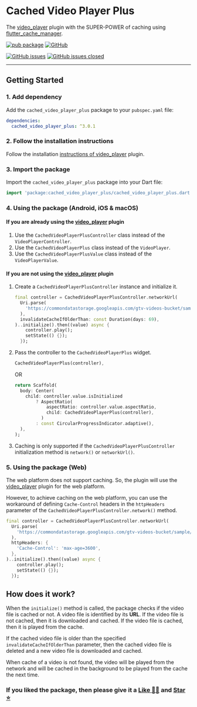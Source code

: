 # Cached Video Player Plus

The [video_player] plugin with the SUPER-POWER of caching using
[flutter_cache_manager].

[![pub package][package_svg]][package]
[![GitHub][license_svg]](LICENSE)

[![GitHub issues][issues_svg]][issues]
[![GitHub issues closed][issues_closed_svg]][issues_closed]

<hr />

## Getting Started

### 1. Add dependency

Add the `cached_video_player_plus` package to your `pubspec.yaml` file:

```yaml
dependencies:
  cached_video_player_plus: ^3.0.1
```

### 2. Follow the installation instructions

Follow the installation [instructions of video_player][instructions] plugin.

### 3. Import the package

Import the `cached_video_player_plus` package into your Dart file:

```dart
import 'package:cached_video_player_plus/cached_video_player_plus.dart';
```

### 4. Using the package (Android, iOS & macOS)

#### If you are already using the [video_player] plugin

1. Use the `CachedVideoPlayerPlusController` class instead of the
   `VideoPlayerController`.
1. Use the `CachedVideoPlayerPlus` class instead of the `VideoPlayer`.
1. Use the `CachedVideoPlayerPlusValue` class instead of the
   `VideoPlayerValue`.

#### If you are not using the [video_player] plugin

1. Create a `CachedVideoPlayerPlusController` instance and initialize it.

   ```dart
   final controller = CachedVideoPlayerPlusController.networkUrl(
     Uri.parse(
       'https://commondatastorage.googleapis.com/gtv-videos-bucket/sample/BigBuckBunny.mp4',
     ),
     invalidateCacheIfOlderThan: const Duration(days: 69),
   )..initialize().then((value) async {
       controller.play();
       setState(() {});
     });
   ```

2. Pass the controller to the `CachedVideoPlayerPlus` widget.

   ```dart
   CachedVideoPlayerPlus(controller),
   ```

   OR

   ```dart
   return Scaffold(
     body: Center(
       child: controller.value.isInitialized
           ? AspectRatio(
               aspectRatio: controller.value.aspectRatio,
               child: CachedVideoPlayerPlus(controller),
             )
           : const CircularProgressIndicator.adaptive(),
     ),
   );
   ```

3. Caching is only supported if the `CachedVideoPlayerPlusController`
   initialization method is `network()` or `networkUrl()`.

### 5. Using the package (Web)

The web platform does not support caching. So, the plugin will use the
[video_player] plugin for the web platform.

However, to achieve caching on the web platform, you can use the workaround
of defining `Cache-Control` headers in the `httpHeaders` parameter of the
`CachedVideoPlayerPlusController.network()` method.

```dart
final controller = CachedVideoPlayerPlusController.networkUrl(
  Uri.parse(
    'https://commondatastorage.googleapis.com/gtv-videos-bucket/sample/BigBuckBunny.mp4',
  ),
  httpHeaders: {
    'Cache-Control': 'max-age=3600',
  },
)..initialize().then((value) async {
    controller.play();
    setState(() {});
  });
```

## How does it work?

When the `initialize()` method is called, the package checks if the video file
is cached or not. A video file is identified by its **URL**. If the video file
is not cached, then it is downloaded and cached. If the video file is cached,
then it is played from the cache.

If the cached video file is older than the specified
`invalidateCacheIfOlderThan` parameter, then the cached video file is deleted
and a new video file is downloaded and cached.

When cache of a video is not found, the video will be played from the network
and will be cached in the background to be played from the cache the next time.

### If you liked the package, then please give it a [Like 👍🏼][package] and [Star ⭐][repository]

<!-- Badges URLs -->

[package_svg]: https://img.shields.io/pub/v/cached_video_player_plus.svg?color=blueviolet
[license_svg]: https://img.shields.io/github/license/OutdatedGuy/cached_video_player_plus.svg?color=purple
[issues_svg]: https://img.shields.io/github/issues/OutdatedGuy/cached_video_player_plus.svg
[issues_closed_svg]: https://img.shields.io/github/issues-closed/OutdatedGuy/cached_video_player_plus.svg?color=green

<!-- Links -->

[package]: https://pub.dev/packages/cached_video_player_plus
[repository]: https://github.com/OutdatedGuy/cached_video_player_plus
[issues]: https://github.com/OutdatedGuy/cached_video_player_plus/issues
[issues_closed]: https://github.com/OutdatedGuy/cached_video_player_plus/issues?q=is%3Aissue+is%3Aclosed
[video_player]: https://pub.dev/packages/video_player
[flutter_cache_manager]: https://pub.dev/packages/flutter_cache_manager
[instructions]: https://pub.dev/packages/video_player#installation
